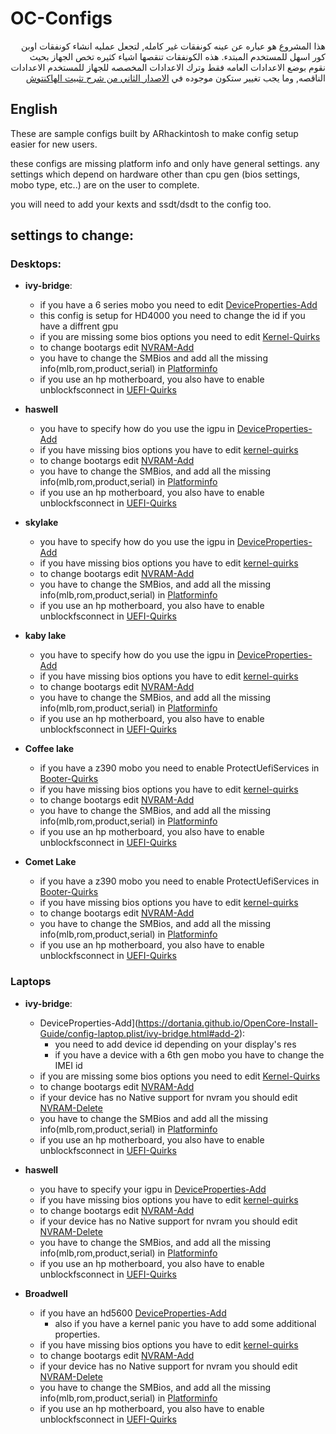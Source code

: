 # OC-Configs
<div dir="rtl">

هذا المشروع هو عباره عن عينه كونفقات غير كامله, لتجعل عمليه انشاء كونفقات اوبن كور اسهل للمستخدم المبتدء.
هذه الكونفقات تنقصها اشياء كثيره تخص الجهاز 
بحيث نقوم بوضع الاعدادات العامه فقط وترك الاعدادات المخصصه للجهاز للمستخدم
الاعدادات الناقصه, وما يجب تغيير ستكون موجوده في [الاصدار الثاني من شرح تثبيت الهاكنتوش](https://github.com/ARhackintosh/ARtutorial)

</div>

## English
These are sample configs built by ARhackintosh to make config setup easier for new users.

these configs are missing platform info and only have general settings.
any settings which depend on hardware other than cpu gen (bios settings, mobo type, etc..) are on the user to complete.

you will need to add your kexts and ssdt/dsdt to the config too.

## settings to change:

### Desktops:
- **ivy-bridge**:
    - if you have a 6 series mobo you need to edit [DeviceProperties-Add](https://dortania.github.io/OpenCore-Install-Guide/config.plist/ivy-bridge.html#add-2)
    - this config is setup for HD4000 you need to change the id if you have a diffrent gpu
    - if you are missing some bios options you need to edit [Kernel-Quirks](https://dortania.github.io/OpenCore-Install-Guide/config.plist/ivy-bridge.html#quirks-3)
    - to change bootargs edit [NVRAM-Add](https://dortania.github.io/OpenCore-Install-Guide/config.plist/ivy-bridge.html#add-4)
    - you have to change the SMBios and add all the missing info(mlb,rom,product,serial) in [Platforminfo](https://dortania.github.io/OpenCore-Install-Guide/config.plist/ivy-bridge.html#platforminfo)
    - if you use an hp motherboard, you also have to enable unblockfsconnect in [UEFI-Quirks](https://dortania.github.io/OpenCore-Install-Guide/config.plist/ivy-bridge.html#quirks-4)

- **haswell**
    - you have to specify how do you use the igpu in [DeviceProperties-Add](https://dortania.github.io/OpenCore-Install-Guide/config.plist/haswell.html#add-2)
    - if you have missing bios options you have to edit [kernel-quirks](https://dortania.github.io/OpenCore-Install-Guide/config.plist/haswell.html#add-2)
    - to change bootargs edit [NVRAM-Add](https://dortania.github.io/OpenCore-Install-Guide/config.plist/haswell.html#add-4)
    - you have to change the SMBios, and add all the missing info(mlb,rom,product,serial) in [Platforminfo](https://dortania.github.io/OpenCore-Install-Guide/config.plist/haswell.html#platforminfo)
    - if you use an hp motherboard, you also have to enable unblockfsconnect in [UEFI-Quirks](https://dortania.github.io/OpenCore-Install-Guide/config.plist/haswell.html#quirks-4)

- **skylake**
    - you have to specify how do you use the igpu in [DeviceProperties-Add](https://dortania.github.io/OpenCore-Install-Guide/config.plist/skylake.html#add-2)
    - if you have missing bios options you have to edit [kernel-quirks](https://dortania.github.io/OpenCore-Install-Guide/config.plist/skylake.html#add-2)
    - to change bootargs edit [NVRAM-Add](https://dortania.github.io/OpenCore-Install-Guide/config.plist/skylake.html#add-4)
    - you have to change the SMBios, and add all the missing info(mlb,rom,product,serial) in [Platforminfo](https://dortania.github.io/OpenCore-Install-Guide/config.plist/skylake.html#platforminfo)
    - if you use an hp motherboard, you also have to enable unblockfsconnect in [UEFI-Quirks](https://dortania.github.io/OpenCore-Install-Guide/config.plist/skylake.html#quirks-4)

- **kaby lake**
    - you have to specify how do you use the igpu in [DeviceProperties-Add](https://dortania.github.io/OpenCore-Install-Guide/config.plist/kaby-lake.html#add-2)
    - if you have missing bios options you have to edit [kernel-quirks](https://dortania.github.io/OpenCore-Install-Guide/config.plist/kaby-lake.html#add-2)
    - to change bootargs edit [NVRAM-Add](https://dortania.github.io/OpenCore-Install-Guide/config.plist/kaby-lake.html#add-4)
    - you have to change the SMBios, and add all the missing info(mlb,rom,product,serial) in [Platforminfo](https://dortania.github.io/OpenCore-Install-Guide/config.plist/kaby-lake.html#platforminfo)
    - if you use an hp motherboard, you also have to enable unblockfsconnect in [UEFI-Quirks](https://dortania.github.io/OpenCore-Install-Guide/config.plist/kaby-lake.html#quirks-4)

- **Coffee lake**
    - if you have a z390 mobo you need to enable ProtectUefiServices in [Booter-Quirks](https://dortania.github.io/OpenCore-Install-Guide/config.plist/coffee-lake.html#quirks-2)
    - if you have missing bios options you have to edit [kernel-quirks](https://dortania.github.io/OpenCore-Install-Guide/config.plist/coffee-lake.html#add-2)
    - to change bootargs edit [NVRAM-Add](https://dortania.github.io/OpenCore-Install-Guide/config.plist/coffee-lake.html#add-4)
    - you have to change the SMBios, and add all the missing info(mlb,rom,product,serial) in [Platforminfo](https://dortania.github.io/OpenCore-Install-Guide/config.plist/coffee-lake.html#platforminfo)
    - if you use an hp motherboard, you also have to enable unblockfsconnect in [UEFI-Quirks](https://dortania.github.io/OpenCore-Install-Guide/config.plist/coffee-lake.html#quirks-4)

- **Comet Lake**
    - if you have a z390 mobo you need to enable ProtectUefiServices in [Booter-Quirks](https://dortania.github.io/OpenCore-Install-Guide/config.plist/coffee-lake.html#quirks-2)
    - if you have missing bios options you have to edit [kernel-quirks](https://dortania.github.io/OpenCore-Install-Guide/config.plist/coffee-lake.html#add-2)
    - to change bootargs edit [NVRAM-Add](https://dortania.github.io/OpenCore-Install-Guide/config.plist/coffee-lake.html#add-4)
    - you have to change the SMBios, and add all the missing info(mlb,rom,product,serial) in [Platforminfo](https://dortania.github.io/OpenCore-Install-Guide/config.plist/coffee-lake.html#platforminfo)
    - if you use an hp motherboard, you also have to enable unblockfsconnect in [UEFI-Quirks](https://dortania.github.io/OpenCore-Install-Guide/config.plist/coffee-lake.html#quirks-4)

### Laptops

- **ivy-bridge**:
    - DeviceProperties-Add](https://dortania.github.io/OpenCore-Install-Guide/config-laptop.plist/ivy-bridge.html#add-2):
        - you need to add device id depending on your display's res
        - if you have a device with a 6th gen mobo you have to change the IMEI id
    - if you are missing some bios options you need to edit [Kernel-Quirks](https://dortania.github.io/OpenCore-Install-Guide/config-laptop.plist/ivy-bridge.html#quirks-3)
    - to change bootargs edit [NVRAM-Add](https://dortania.github.io/OpenCore-Install-Guide/config-laptop.plist/ivy-bridge.html#add-4)
    - if your device has no Native support for nvram you should edit [NVRAM-Delete](https://dortania.github.io/OpenCore-Install-Guide/config-laptop.plist/ivy-bridge.html#delete-3)
    - you have to change the SMBios and add all the missing info(mlb,rom,product,serial) in [Platforminfo](https://dortania.github.io/OpenCore-Install-Guide/config-laptop.plist/ivy-bridge.html#platforminfo)
    - if you use an hp motherboard, you also have to enable unblockfsconnect in [UEFI-Quirks](https://dortania.github.io/OpenCore-Install-Guide/config-laptop.plist/ivy-bridge.html#quirks-4)

- **haswell**
    - you have to specify your igpu in [DeviceProperties-Add](https://dortania.github.io/OpenCore-Install-Guide/config-laptop.plist/haswell.html#add-2)
    - if you have missing bios options you have to edit [kernel-quirks](https://dortania.github.io/OpenCore-Install-Guide/config-laptop.plist/haswell.html#quirks-3)
    - to change bootargs edit [NVRAM-Add](https://dortania.github.io/OpenCore-Install-Guide/config-laptop.plist/haswell.html#add-4)
    - if your device has no Native support for nvram you should edit [NVRAM-Delete](https://dortania.github.io/OpenCore-Install-Guide/config-laptop.plist/haswell.html#delete-3)
    - you have to change the SMBios, and add all the missing info(mlb,rom,product,serial) in [Platforminfo](https://dortania.github.io/OpenCore-Install-Guide/config-laptop.plist/haswell.html#platforminfo)
    - if you use an hp motherboard, you also have to enable unblockfsconnect in [UEFI-Quirks](https://dortania.github.io/OpenCore-Install-Guide/config-laptop.plist/haswell.html#quirks-4)

- **Broadwell**
    - if you have an hd5600 [DeviceProperties-Add](https://dortania.github.io/OpenCore-Install-Guide/config-laptop.plist/broadwell.html#add-2)
        - also if you have a kernel panic you have to add some additional properties.
    - if you have missing bios options you have to edit [kernel-quirks](https://dortania.github.io/OpenCore-Install-Guide/config-laptop.plist/broadwell.html#quirks-3)
    - to change bootargs edit [NVRAM-Add](https://dortania.github.io/OpenCore-Install-Guide/config-laptop.plist/broadwell.html#add-4)
    - if your device has no Native support for nvram you should edit [NVRAM-Delete](https://dortania.github.io/OpenCore-Install-Guide/config-laptop.plist/broadwell.html#delete-3)
    - you have to change the SMBios, and add all the missing info(mlb,rom,product,serial) in [Platforminfo](https://dortania.github.io/OpenCore-Install-Guide/config-laptop.plist/broadwell.html#platforminfo)
    - if you use an hp motherboard, you also have to enable unblockfsconnect in [UEFI-Quirks](https://dortania.github.io/OpenCore-Install-Guide/config-laptop.plist/broadwell.html#quirks-4)